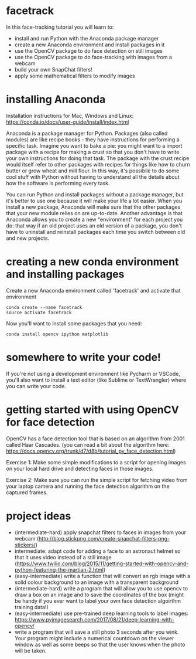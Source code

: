 # facetrack
In this face-tracking tutorial you will learn to:

- install and run Python with the Anaconda package manager
- create a new Anaconda environment and install packages in it
- use the OpenCV package to do face detection on still images
- use the OpenCV package to do face-tracking with images from a webcam
- build your own SnapChat filters!
- apply some mathematical filters to modify images



# installing Anaconda

Installation instructions for Mac, Windows and Linux: https://conda.io/docs/user-guide/install/index.html

Anaconda is a package manager for Python. Packages (also called modules) are like recipe books - they have instructions for performing a specific task. Imagine you want to bake a pie: you might want to a import package with a recipe for making a crust so that you don't have to write your own instructions for doing that task. The package with the crust recipe would itself refer to other packages with recipes for things like how to churn butter or grow wheat and mill flour. In this way, it's possibile to do some cool stuff with Python without having to understand all the details about how the software is performing every task.

You can run Python and install packages without a package manager, but it's better to use one because it will make your life a lot easier. When you install a new package, Anaconda will make sure that the other packages that your new module relies on are up-to-date. Another advantage is that Anaconda allows you to create a new "environment" for each project you do: that way if an old project uses an old version of a package, you don't have to uninstall and reinstall packages each time you switch between old and new projects.

# creating a new conda environment and installing packages
Create a new Anaconda environment called 'facetrack' and activate that environment
```
conda create --name facetrack
source activate facetrack
```

Now you'll want to install some packages that you need:

```
conda install opencv ipython matplotlib
```

# somewhere to write your code!
If you're not using a development environment like Pycharm or VSCode, you'll also want to install a text editor (like Sublime or TextWrangler) where you can write your code.


# getting started with using OpenCV for face detection
OpenCV has a face detection tool that is based on an algorithm from 2001 called Haar Cascades. (you can read a bit about the algorithm here: https://docs.opencv.org/trunk/d7/d8b/tutorial_py_face_detection.html)

Exercise 1:
Make some simple modifications to a script for opening images on your local hard drive and detecting faces in those images.

Exercise 2:
Make sure you can run the simple script for fetching video from your laptop camera and running the face detection algorithm on the captured frames.


# project ideas
- (intermediate-hard) apply snapchat filters to faces in images from your webcam (http://blog.stickpng.com/create-snapchat-filters-png-stickers/)
- intermediate: adapt code for adding a face to an astronaut helmet so that it uses video instead of a still image (https://www.twilio.com/blog/2015/11/getting-started-with-opencv-and-python-featuring-the-martian-2.html)
- (easy-intermediate) write a function that will convert an rgb image with a solid colour background to an image with a transparent background
- (intermediate-hard) write a program that will allow you to use opencv to draw a box on an image and to save the coordinates of the box (might be handy if you ever want to label your own face detection algoirthm training data!)
- (easy-intermediate) use pre-trained deep learning tools to label images: https://www.pyimagesearch.com/2017/08/21/deep-learning-with-opencv/
- write a program that will save a still photo 3 seconds after you wink. Your program might include a numerical countdown on the viewer window as well as some beeps so that the user knows when the photo will be taken.
